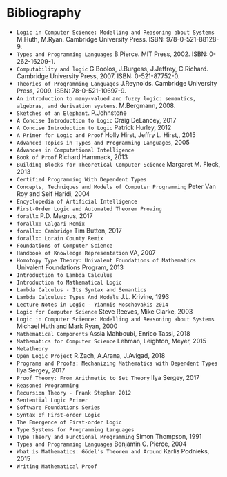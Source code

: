 # Bibliography

- `Logic in Computer Science: Modelling and Reasoning about Systems` M.Huth, M.Ryan. Cambridge University Press. ISBN: 978-0-521-88128-9.
- `Types and Programming Languages` B.Pierce. MIT Press, 2002. ISBN: 0-262-16209-1.
- `Computability and logic` G.Boolos, J.Burgess, J.Jeffrey, C.Richard. Cambridge University Press, 2007. ISBN: 0-521-87752-0.
- `Theories of Programming Languages` J.Reynolds. Cambridge University Press, 2009. ISBN: 78-0-521-10697-9.
- `An introduction to many-valued and fuzzy logic: semantics, algebras, and derivation systems`. M.Bergmann, 2008.
- `Sketches of an Elephant`. P.Johnstone
- `A Concise Introduction to Logic` Craig DeLancey, 2017
- `A Concise Introduction to Logic` Patrick Hurley, 2012
- `A Primer for Logic and Proof` Holly Hirst, Jeffry L. Hirst,, 2015
- `Advanced Topics in Types and Programming Languages`, 2005
- `Advances in Computational Intelligence`
- `Book of Proof` Richard Hammack, 2013
- `Building Blocks for Theoretical Computer Science` Margaret M. Fleck, 2013
- `Certified Programming With Dependent Types` 
- `Concepts, Techniques and Models of Computer Programming` Peter Van Roy and Seif Haridi, 2004
- `Encyclopedia of Artificial Intelligence` 
- `First-Order Logic and Automated Theorem Proving` 
- `forallx` P.D. Magnus, 2017
- `forallx: Calgari Remix` 
- `forallx: Cambridge` Tim Button, 2017
- `forallx: Lorain County Remix` 
- `Foundations of Computer Science` 
- `Handbook of Knowledge Representation` VA, 2007
- `Homotopy Type Theory: Univalent Foundations of Mathematics` Univalent Foundations Program, 2013
- `Introduction to Lambda Calculus` 
- `Introduction to Mathematical Logic` 
- `Lambda Calculus - Its Syntax and Semantics` 
- `Lambda Calculus: Types And Models` J.L. Krivine, 1993
- `Lecture Notes in Logic - Yiannis Moschovakis 2014` 
- `Logic for Computer Science` Steve Reeves, Mike Clarke, 2003
- `Logic in Computer Science: Modelling and Reasoning about Systems` Michael Huth and Mark Ryan, 2000
- `Mathematical Components` Assia Mahboubi, Enrico Tassi, 2018
- `Mathematics for Computer Science` Lehman, Leighton, Meyer, 2015
- `Metatheory` 
- `Open Logic Project` R.Zach, A.Arana, J.Avigad, 2018
- `Programs and Proofs: Mechanizing Mathematics with Dependent Types` Ilya Sergey, 2017
- `Proof Theory: From Arithmetic to Set Theory` Ilya Sergey, 2017
- `Reasoned Programming` 
- `Recursion Theory - Frank Stephan 2012` 
- `Sentential Logic Primer` 
- `Software Foundations Series` 
- `Syntax of First-order Logic` 
- `The Emergence of First-order Logic` 
- `Type Systems for Programming Languages` 
- `Type Theory and Functional Programming` Simon Thompson, 1991
- `Types and Programming Languages` Benjamin C. Pierce, 2004
- `What is Mathematics: Gödel's Theorem and Around` Karlis Podnieks, 2015
- `Writing Mathematical Proof` 
